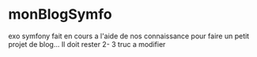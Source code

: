 # monBlogSymfo

exo symfony fait en cours a l'aide de nos connaissance pour faire un petit projet de blog... 
Il doit rester 2- 3 truc a modifier 
